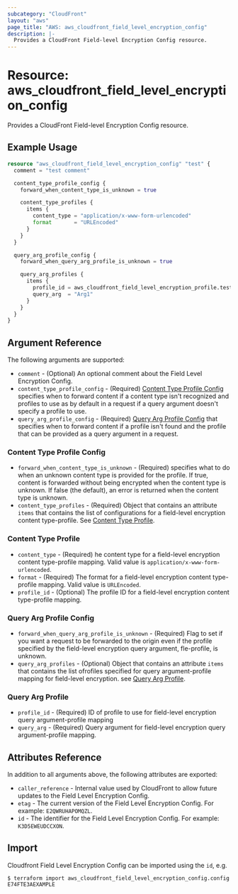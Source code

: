 ```yaml
---
subcategory: "CloudFront"
layout: "aws"
page_title: "AWS: aws_cloudfront_field_level_encryption_config"
description: |-
  Provides a CloudFront Field-level Encryption Config resource.
---
```


# Resource: aws_cloudfront_field_level_encryption_config

Provides a CloudFront Field-level Encryption Config resource.

## Example Usage

```terraform
resource "aws_cloudfront_field_level_encryption_config" "test" {
  comment = "test comment"

  content_type_profile_config {
    forward_when_content_type_is_unknown = true

    content_type_profiles {
      items {
        content_type = "application/x-www-form-urlencoded"
        format       = "URLEncoded"
      }
    }
  }

  query_arg_profile_config {
    forward_when_query_arg_profile_is_unknown = true

    query_arg_profiles {
      items {
        profile_id = aws_cloudfront_field_level_encryption_profile.test.id
        query_arg  = "Arg1"
      }
    }
  }
}
```

## Argument Reference

The following arguments are supported:

* `comment` - (Optional) An optional comment about the Field Level Encryption Config.
* `content_type_profile_config` - (Required) [Content Type Profile Config](#content-type-profile-config) specifies when to forward content if a content type isn't recognized and profiles to use as by default in a request if a query argument doesn't specify a profile to use.
* `query_arg_profile_config` - (Required) [Query Arg Profile Config](#query-arg-profile-config) that specifies when to forward content if a profile isn't found and the profile that can be provided as a query argument in a request.

### Content Type Profile Config

* `forward_when_content_type_is_unknown` - (Required) specifies what to do when an unknown content type is provided for the profile. If true, content is forwarded without being encrypted when the content type is unknown. If false (the default), an error is returned when the content type is unknown.
* `content_type_profiles` - (Required) Object that contains an attribute `items` that contains the list of configurations for a field-level encryption content type-profile. See [Content Type Profile](#content-type-profile).

### Content Type Profile

* `content_type` - (Required) he content type for a field-level encryption content type-profile mapping. Valid value is `application/x-www-form-urlencoded`.
* `format` - (Required) The format for a field-level encryption content type-profile mapping. Valid value is `URLEncoded`.
* `profile_id` - (Optional) The profile ID for a field-level encryption content type-profile mapping.

### Query Arg Profile Config

* `forward_when_query_arg_profile_is_unknown` - (Required) Flag to set if you want a request to be forwarded to the origin even if the profile specified by the field-level encryption query argument, fle-profile, is unknown.
* `query_arg_profiles` - (Optional) Object that contains an attribute `items` that contains the list ofrofiles specified for query argument-profile mapping for field-level encryption. see [Query Arg Profile](#query-arg-profile).

### Query Arg Profile

* `profile_id` - (Required) ID of profile to use for field-level encryption query argument-profile mapping
* `query_arg` - (Required) Query argument for field-level encryption query argument-profile mapping.

## Attributes Reference

In addition to all arguments above, the following attributes are exported:

* `caller_reference` - Internal value used by CloudFront to allow future updates to the Field Level Encryption Config.
* `etag` - The current version of the Field Level Encryption Config. For example: `E2QWRUHAPOMQZL`.
* `id` - The identifier for the Field Level Encryption Config. For example: `K3D5EWEUDCCXON`.

## Import

Cloudfront Field Level Encryption Config can be imported using the `id`, e.g.

```
$ terraform import aws_cloudfront_field_level_encryption_config.config E74FTE3AEXAMPLE
```

<!-- cache-key: cdktf-0.17.0-pre.15 input-e50f32ec1423272c269415fece94dc5850e25ee1ac445d583f09215ccb290d37 -->